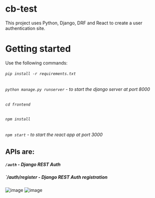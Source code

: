 # cb-test

This project uses Python, Django, DRF and React to create a user authentication site. 

# Getting started

Use the following commands:
###### `pip install -r requirements.txt`
###### `python manage.py runserver` - to start the django server at port 8000
###### `cd frontend`
###### `npm install`
###### `npm start` - to start the react app at port 3000

## APIs are:
##### `/auth` - Django REST Auth
##### `/auth/register - Django REST Auth registration

![image](https://user-images.githubusercontent.com/58531716/156991545-10f47e3c-cbd9-4c35-a38e-20a69cbc4c09.png)
![image](https://user-images.githubusercontent.com/58531716/156991691-0b0844d6-f656-4a17-ba51-21fb86307f89.png)
